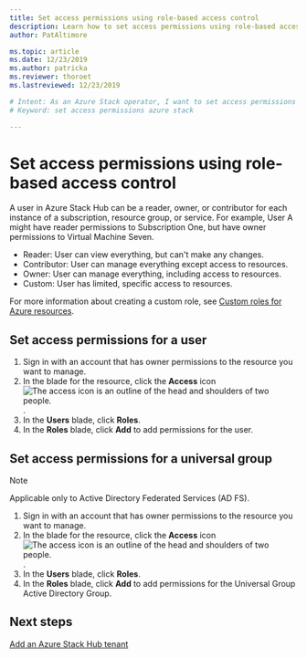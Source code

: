 ```yaml
---
title: Set access permissions using role-based access control 
description: Learn how to set access permissions using role-based access control (RBAC) in Azure Stack Hub.
author: PatAltimore

ms.topic: article
ms.date: 12/23/2019
ms.author: patricka
ms.reviewer: thoroet
ms.lastreviewed: 12/23/2019

# Intent: As an Azure Stack operator, I want to set access permissions using RBAC so I can control permissions.
# Keyword: set access permissions azure stack

---
```


# Set access permissions using role-based access control

A user in Azure Stack Hub can be a reader, owner, or contributor for each instance of a subscription, resource group, or service. For example, User A might have reader permissions to Subscription One, but have owner permissions to Virtual Machine Seven.

 - Reader: User can view everything, but can't make any changes.
 - Contributor: User can manage everything except access to resources.
 - Owner: User can manage everything, including access to resources.
 - Custom: User has limited, specific access to resources.

 For more information about creating a custom role, see [Custom roles for Azure resources](/azure/role-based-access-control/custom-roles).

## Set access permissions for a user

1. Sign in with an account that has owner permissions to the resource you want to manage.
2. In the blade for the resource, click the **Access** icon ![The access icon is an outline of the head and shoulders of two people.](media/azure-stack-manage-permissions/image1.png).
3. In the **Users** blade, click **Roles**.
4. In the **Roles** blade, click **Add** to add permissions for the user.

## Set access permissions for a universal group 

> [!Note]
> Applicable only to Active Directory Federated Services (AD FS).

1. Sign in with an account that has owner permissions to the resource you want to manage.
2. In the blade for the resource, click the **Access** icon ![The access icon is an outline of the head and shoulders of two people.](media/azure-stack-manage-permissions/image1.png).
3. In the **Users** blade, click **Roles**.
4. In the **Roles** blade, click **Add** to add permissions for the Universal Group Active Directory Group.

## Next steps

[Add an Azure Stack Hub tenant](azure-stack-add-new-user-aad.md)
